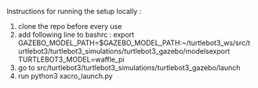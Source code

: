 Instructions for running the setup locally :
1) clone the repo before every use
2) add following line to bashrc :
  export GAZEBO_MODEL_PATH=$GAZEBO_MODEL_PATH:~/turtlebot3_ws/src/turtlebot3/turtlebot3_simulations/turtlebot3_gazebo/modelsexport TURTLEBOT3_MODEL=waffle_pi
3) go to src/turtlebot3/turtlebot3_simulations/turtlebot3_gazebo/launch
4) run python3 xacro_launch.py
